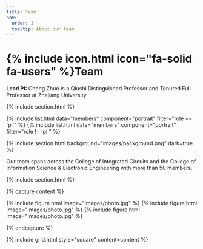 ```yaml
---
title: Team
nav:
  order: 3
  tooltip: About our team
---
```


# {% include icon.html icon="fa-solid fa-users" %}Team

**Lead PI:** Cheng Zhuo is a Qiushi Distinguished Professor and Tenured Full Professor at Zhejiang University.

{% include section.html %}

{% include list.html data="members" component="portrait" filter="role == 'pi'" %}
{% include list.html data="members" component="portrait" filter="role != 'pi'" %}

{% include section.html background="images/background.png" dark=true %}

Our team spans across the College of Integrated Circuits and the College of Information Science & Electronic Engineering with more than 50 members.

{% include section.html %}

{% capture content %}

{% include figure.html image="images/photo.jpg" %}
{% include figure.html image="images/photo.jpg" %}
{% include figure.html image="images/photo.jpg" %}

{% endcapture %}

{% include grid.html style="square" content=content %}
